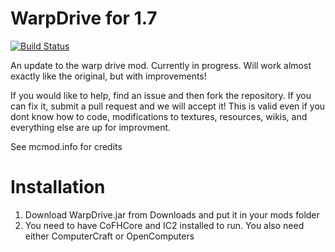 WarpDrive for 1.7
=========
[![Build Status](https://travis-ci.org/LemADEC/WarpDrive.svg?branch=MC1.7)](https://travis-ci.org/LemADEC/WarpDrive)

An update to the warp drive mod. Currently in progress.
Will work almost exactly like the original, but with improvements!


If you would like to help, find an issue and then fork the repository. If you can fix it, submit a pull request and we will accept it! This is valid even if you dont know how to code, modifications to textures, resources, wikis, and everything else are up for improvment.

See mcmod.info for credits





Installation
============
1. Download WarpDrive.jar from Downloads and put it in your mods folder
3. You need to have CoFHCore and IC2 installed to run. You also need either ComputerCraft or OpenComputers
